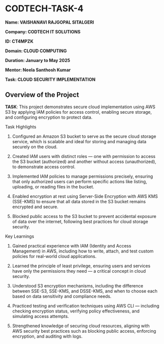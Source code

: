 # CODTECH-TASK-4

**Name: VAISHANAVI RAJGOPAL SITALGERI**

**Company: CODTECH IT SOLUTIONS**

**ID: CT4MPZK**

**Domain: CLOUD COMPUTING**

**Duration: January to May 2025**

**Mentor: Neela Santhosh Kumar**

 
**Task:  CLOUD SECURITY IMPLEMENTATION**

## Overview of the Project


**TASK**: This project demonstrates secure cloud implementation using AWS S3 by applying IAM policies for access control, enabling secure storage, and configuring encryption to protect data.

Task Highlights

1. Configured an Amazon S3 bucket to serve as the secure cloud storage service, which is scalable and ideal for storing and managing data securely on the cloud.

2. Created IAM users with distinct roles — one with permission to access the S3 bucket (authorized) and another without access (unauthorized), to demonstrate access control.

3. Implemented IAM policies to manage permissions precisely, ensuring that only authorized users can perform specific actions like listing, uploading, or reading files in the bucket.

4. Enabled encryption at rest using Server-Side Encryption with AWS KMS (SSE-KMS) to ensure that all data stored in the S3 bucket remains encrypted and secure.

5. Blocked public access to the S3 bucket to prevent accidental exposure of data over the internet, following best practices for cloud storage security.

Key Learnings

1. Gained practical experience with IAM (Identity and Access Management) in AWS, including how to write, attach, and test custom policies for real-world cloud applications.

2. Learned the principle of least privilege, ensuring users and services have only the permissions they need — a critical concept in cloud security.

3. Understood S3 encryption mechanisms, including the difference between SSE-S3, SSE-KMS, and DSSE-KMS, and when to choose each based on data sensitivity and compliance needs.

4. Practiced testing and verification techniques using AWS CLI — including checking encryption status, verifying policy effectiveness, and simulating access attempts.

5. Strengthened knowledge of securing cloud resources, aligning with AWS security best practices such as blocking public access, enforcing encryption, and auditing with logs.
